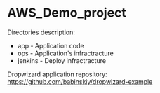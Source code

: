 # AWS_Demo_project

Directories description:
- app - Application code
- ops - Application's infractracture
- jenkins - Deploy infractracture

Dropwizard application repository: https://github.com/babinskiy/dropwizard-example